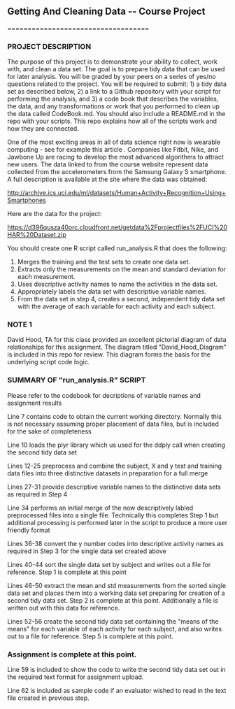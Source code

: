 ## Getting And Cleaning Data -- Course Project
===================================

### PROJECT DESCRIPTION

The purpose of this project is to demonstrate your ability to collect, work with, and clean a data set. The goal is to prepare tidy data that can be used for later analysis. You will be graded by your peers on a series of yes/no questions related to the project. You will be required to submit: 1) a tidy data set as described below, 2) a link to a Github repository with your script for performing the analysis, and 3) a code book that describes the variables, the data, and any transformations or work that you performed to clean up the data called CodeBook.md. You should also include a README.md in the repo with your scripts. This repo explains how all of the scripts work and how they are connected. 

One of the most exciting areas in all of data science right now is wearable computing - see for example this article . Companies like Fitbit, Nike, and Jawbone Up are racing to develop the most advanced algorithms to attract new users. The data linked to from the course website represent data collected from the accelerometers from the Samsung Galaxy S smartphone. A full description is available at the site where the data was obtained: 

http://archive.ics.uci.edu/ml/datasets/Human+Activity+Recognition+Using+Smartphones 

Here are the data for the project: 

https://d396qusza40orc.cloudfront.net/getdata%2Fprojectfiles%2FUCI%20HAR%20Dataset.zip 

You should create one R script called run_analysis.R that does the following:

1. Merges the training and the test sets to create one data set.
2. Extracts only the measurements on the mean and standard deviation for each measurement. 
3. Uses descriptive activity names to name the activities in the data set.
4. Appropriately labels the data set with descriptive variable names. 
5. From the data set in step 4, creates a second, independent tidy data set with the average of each variable for each activity and each subject.

### NOTE 1
David Hood, TA for this class provided an excellent pictorial diagram of data relationships for this assignment. The diagram titled "David_Hood_Diagram" is included in this repo for review. This diagram forms the basis for the underlying script code logic.


### SUMMARY OF "run_analysis.R" SCRIPT

Please refer to the codebook for decriptions of variable names and assignment results

Line 7 contains code to obtain the current working directory. Normally this is not necessary assuming proper placement of data files, but is included for the sake of completeness

Line 10 loads the plyr library which us used for the ddply call when creating the second tidy data set

Lines 12-25 preprocess and combine the subject, X and y test and training data files into three distinctive datasets in preparation for a full merge

Lines 27-31 provide descriptive variable names to the distinctive data sets as required in Step 4

Line 34 performs an initial merge of the now descriptively labled preprocessed files into a single file. Technically this completes Step 1 but additional processing is performed later in the script to produce a more user friendly format

Lines 36-38 convert the y number codes into descriptive activity names as required in Step 3 for the single data set created above

Lines 40-44 sort the single data set by subject and writes out a file for reference. Step 1 is complete at this point

Lines 46-50 extract the mean and std measurements from the sorted single data set and places them into a working data set preparing for creation of a second tidy data set. Step 2 is complete at this point. Additionally a file is written out with this data for reference.

Lines 52-56 create the second tidy data set containing the "means of the means" for each variable of each activity for each subject, and also writes out to a file for reference. Step 5 is complete at this point.

### Assignment is complete at this point.

Line 59 is included to show the code to write the second tidy data set out in the required text format for assignment upload.

Line 62 is included as sample code if an evaluator wished to read in the text file created in previous step.




